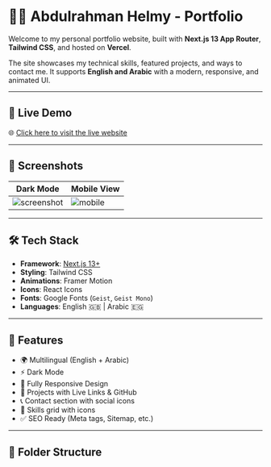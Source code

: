 # 👨‍💻 Abdulrahman Helmy - Portfolio

Welcome to my personal portfolio website, built with **Next.js 13 App Router**, **Tailwind CSS**, and hosted on **Vercel**.

The site showcases my technical skills, featured projects, and ways to contact me. It supports **English and Arabic** with a modern, responsive, and animated UI.

---

## 🚀 Live Demo

🌐 [Click here to visit the live website](https://your-vercel-url.vercel.app)

---

## 📸 Screenshots

| Dark Mode | Mobile View |
|-----------|-------------|
| ![screenshot](public/preview-desktop.png) | ![mobile](public/preview-mobile.png) |

---

## 🛠️ Tech Stack

- **Framework**: [Next.js 13+](https://nextjs.org/)
- **Styling**: Tailwind CSS
- **Animations**: Framer Motion
- **Icons**: React Icons
- **Fonts**: Google Fonts (`Geist`, `Geist Mono`)
- **Languages**: English 🇬🇧 | Arabic 🇪🇬

---

## 📂 Features

- 🌍 Multilingual (English + Arabic)
- ⚡ Dark Mode
- 📱 Fully Responsive Design
- 🎯 Projects with Live Links & GitHub
- 📞 Contact section with social icons
- 🧠 Skills grid with icons
- ✅ SEO Ready (Meta tags, Sitemap, etc.)

---

## 📁 Folder Structure

